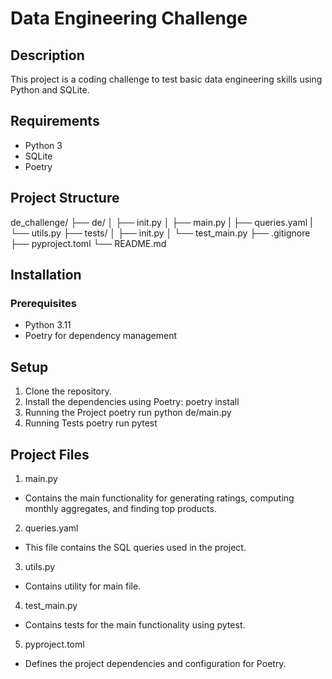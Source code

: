 # Data Engineering Challenge

## Description
This project is a coding challenge to test basic data engineering skills using Python and SQLite.

## Requirements
- Python 3
- SQLite
- Poetry

## Project Structure
de_challenge/
├── de/
│ ├── init.py
│ ├── main.py
| ├── queries.yaml
| └── utils.py
├── tests/
│ ├── init.py
│ └── test_main.py
├── .gitignore
├── pyproject.toml
└── README.md

## Installation

### Prerequisites

- Python 3.11
- Poetry for dependency management

## Setup
1. Clone the repository.
2. Install the dependencies using Poetry:
    poetry install
3. Running the Project
    poetry run python de/main.py
4. Running Tests
    poetry run pytest

## Project Files

1. main.py
- Contains the main functionality for generating ratings, computing monthly aggregates, and finding top products.
2. queries.yaml
- This file contains the SQL queries used in the project.
3. utils.py
- Contains utility for main file.
4. test_main.py
- Contains tests for the main functionality using pytest.
5. pyproject.toml
- Defines the project dependencies and configuration for Poetry.
